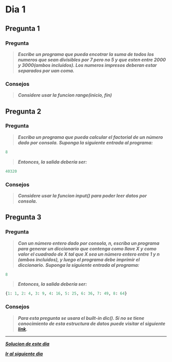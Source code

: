 # Dia 1

## Pregunta 1

### **Pregunta**

>***Escribe un programa que pueda encotrar la suma de todos los numeros que sean divisibles por 7 pero no 5 y que esten entre 2000 y 3000(ambos incluidos). Los numeros impresos deberan estar separados por uan coma.***

### Consejos

>***Considere usar la funcion range(inicio, fin)***

## Pregunta 2

### **Pregunta**

>***Escriba un programa que pueda calcular el factorial de un número dado por consola.*** ***Suponga la siguiente entrada al programa:***

```python
8
```

>***Entonces, la salida debería ser:***

```python
40320
```

### Consejos

>***Considere usar la funcion input() para poder leer datos por consola.***

## Pregunta 3

### **Pregunta**

>***Con un número entero dado por consola, n, escriba un programa para generar un diccionario que contenga como llave X y como valor el cuadrado de X tal que X sea un número entero entre 1 y n (ambos incluidos), y luego el programa debe imprimir el diccionario.*** ***Suponga la siguiente entrada al programa:***

```python
8
```

>***Entonces, la salida debería ser:***

```python
{1: 1, 2: 4, 3: 9, 4: 16, 5: 25, 6: 36, 7: 49, 8: 64}
```

### Consejos

>***Para esta pregunta se usara el built-in dic(). Si no se tiene conocimiento de esta estructura de datos puede visitar el siguiente [link](https://devcode.la/tutoriales/diccionarios-en-python/).***

-----------------

[***Solucion de este dia***](https://github.com/ratondelcongo/Python-Practice-Spanish-Edition/blob/master/Soluciones/Dia%2001.md)

[***Ir al siguiente dia***](https://github.com/ratondelcongo/Python-Practice-Spanish-Edition/blob/master/Problemas/Dia%2002.md "Dia 2")

